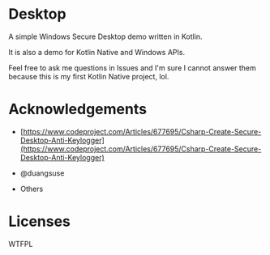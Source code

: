 # Desktop

A simple Windows Secure Desktop demo written in Kotlin.

It is also a demo for Kotlin Native and Windows APIs.

Feel free to ask me questions in Issues and I'm sure I cannot answer them because this is my first Kotlin Native project, lol.

# Acknowledgements

* [https://www.codeproject.com/Articles/677695/Csharp-Create-Secure-Desktop-Anti-Keylogger](https://www.codeproject.com/Articles/677695/Csharp-Create-Secure-Desktop-Anti-Keylogger)

* @duangsuse

* Others

# Licenses

WTFPL